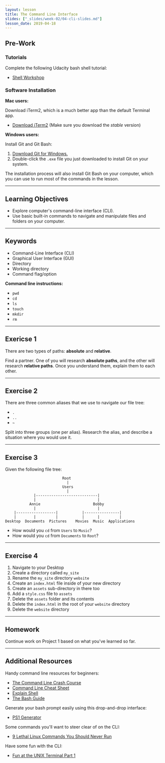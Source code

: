 ```yaml
---
layout: lesson
title: The Command Line Interface
slides: ["_slides/week-02/04-cli-slides.md"]
lesson_date: 2019-04-18
---
```


## Pre-Work

### Tutorials

Complete the following Udacity bash shell tutorial:

- [Shell Workshop](https://www.udacity.com/course/shell-workshop--ud206)

### Software Installation

**Mac users:**

Download iTerm2, which is a much better app than the default Terminal app.

- [Download iTerm2](https://www.iterm2.com/downloads.html) (Make sure you download the _stable_ version)

**Windows users:**

Install Git and Git Bash:

1. [Download Git for Windows.](https://git-scm.com/download/win)
2. Double-click the `.exe` file you just downloaded to install Git on your system.

The installation process will also install Git Bash on your computer, which you can use to run most of the commands in the lesson.

---

## Learning Objectives

- Explore computer's command-line interface (CLI).
- Use basic built-in commands to navigate and manipulate files and folders on your computer.

---

## Keywords

- Command-Line Interface (CLI)
- Graphical User Interface (GUI)
- Directory
- Working directory
- Command flag/option

**Command line instructions:**

- `pwd`
- `cd`
- `ls`
- `touch`
- `mkdir`
- `rm`

---

## Exericse 1

There are two types of paths: **absolute** and **relative**.

Find a partner. One of you will research **absolute paths**, and the other will research **relative paths**. Once you understand them, explain them to each other.

---

## Exercise 2

There are three common aliases that we use to navigate our file tree:

- `.`
- `..`
- `~`

Split into three groups (one per alias). Research the alias, and describe a situation where you would use it.

---

## Exercise 3

Given the following file tree:

```
                          Root
                            |
                          Users
                            |
             |----------------------------|
             |                            |
           Annie                        Bobby
             |                            |
    |------------------|           |----------------|
    |        |         |           |      |         |
Desktop  Documents  Pictures    Movies  Music  Applications
```

- How would you `cd` from `Users` to `Music`?
- How would you `cd` from `Documents` to `Root`?

---

## Exercise 4

1. Navigate to your Desktop
2. Create a directory called `my_site`
3. Rename the `my_site` directory `website`
4. Create an `index.html` file inside of your new directory
5. Create an `assets` sub-directory in there too
6. Add a `style.css` file to `assets`
7. Delete the `assets` folder and its contents
8. Delete the `index.html` in the root of your `website` directory
9. Delete the `website` directory

---

## Homework

Continue work on Project 1 based on what you've learned so far.

---

## Additional Resources

Handy command line resources for beginners:

- [The Command Line Crash Course](http://cli.learncodethehardway.org/book/)
- [Command Line Cheat Sheet](http://www.git-tower.com/blog/command-line-cheat-sheet/)
- [Explain Shell](https://explainshell.com/)
- [The Bash Guide](http://www.bash.academy/)

Generate your bash prompt easily using this drop-and-drop interface:

- [PS1 Generator](http://bashrcgenerator.com/)

Some commands you'll want to steer clear of on the CLI:

- [9 Lethal Linux Commands You Should Never Run](http://www.makeuseof.com/tag/9-lethal-linux-commands-never-run/)

Have some fun with the CLI:

- [Fun at the UNIX Terminal Part 1](https://blog.regehr.org/archives/1483)
